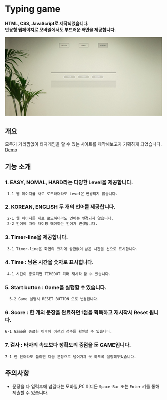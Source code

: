 # Typing game

**HTML, CSS, JavaScript로 제작되었습니다.**  
**반응형 웹페이지로 모바일에서도 부드러운 화면을 제공합니다.**

![mainarea](./main_image.PNG)

## 개요

모두가 거리낌없이 타자게임을 할 수 있는 사이트를 제작해보고자 기획하게 되었습니다.
[Demo](https://jade-hummingbird-16ab9c.netlify.app/)

## 기능 소개

### 1. EASY, NOMAL, HARD라는 다양한 Level을 제공합니다.

     1-1 웹 페이지를 새로 로드하더라도 Level은 변경되지 않습니다.

### 2. KOREAN, ENGLISH 두 개의 언어를 제공합니다.

     2-1 웹 페이지를 새로 로드하더라도 언어는 변경되지 않습니다.
     2-2 언어에 따라 타이핑 해야하는 언어가 변경됩니다.

### 3. Timer-line을 제공합니다.

     3-1 Timer-line은 화면의 크기에 상관없이 남은 시간을 선으로 표시합니다.

### 4. Time : 남은 시간을 숫자로 표시합니다.

     4-1 시간이 종료되면 TIMEOUT 되며 재시작 할 수 있습니다.

### 5. Start button : Game을 실행할 수 있습니다.

      5-2 Game 실행시 RESET BUTTON 으로 변경됩니다.

### 6. Score : 한 개의 문장을 완료하면 1점을 획득하고 재시작시 Reset 됩니다.

    6-1 Game을 종료한 이후에 이전의 점수를 확인할 수 있습니다.

### 7. 검사 : 타자의 속도보다 정확도의 중점을 둔 GAME입니다.

    7-1 한 단어라도 틀리면 다음 문장으로 넘어가지 못 하도록 설정해두었습니다.

## 주의사항

- 문장을 다 입력후에 넘길때는 모바일,PC 어디든 `Space-Bar` 또는 `Enter` 키를 통해 제출할 수 있습니다.
